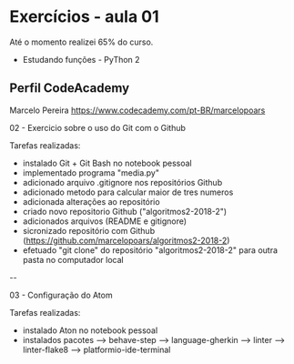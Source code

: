# Exercícios - aula 01

Até o momento realizei 65% do curso.

- Estudando funções - PyThon 2

Perfil CodeAcademy
------------------
Marcelo Pereira
https://www.codecademy.com/pt-BR/marcelopoars



02 - Exercicio sobre o uso do Git com o Github

Tarefas realizadas:
- instalado Git + Git Bash no notebook pessoal
- implementado programa "media.py"
- adicionado arquivo .gitignore nos repositórios Github
- adicionado metodo para calcular maior de tres numeros
- adicionada alterações ao repositório
- criado novo repositorio Github ("algoritmos2-2018-2")
- adicionados arquivos (README e gitignore)
- sicronizado repositório com Github (https://github.com/marcelopoars/algoritmos2-2018-2)
- efetuado "git clone" do repositório "algoritmos2-2018-2" para outra pasta no computador local

--

03 - Configuração do Atom

Tarefas realizadas:
- instalado Aton no notebook pessoal
- instalados pacotes
--> behave-step
--> language-gherkin
--> linter
--> linter-flake8
--> platformio-ide-terminal
